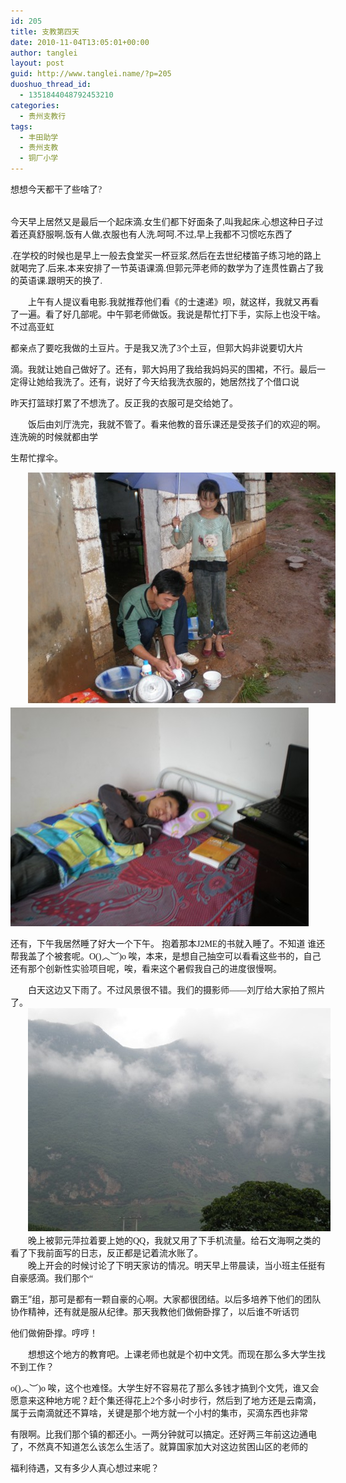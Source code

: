 ```yaml
---
id: 205
title: 支教第四天
date: 2010-11-04T13:05:01+00:00
author: tanglei
layout: post
guid: http://www.tanglei.name/?p=205
duoshuo_thread_id:
  - 1351844048792453210
categories:
  - 贵州支教行
tags:
  - 丰田助学
  - 贵州支教
  - 铜厂小学
---
```

<p class="MsoNormal" style="margin: 0cm 0cm 0pt;">
  <span style="font-family: 宋体; mso-ascii-font-family: 'Times New Roman'; mso-hansi-font -family: 'Times New Roman';">想想今天都干了些啥了</span><span lang="EN-US"><span style="font-family: Times New Roman;">?</span></span>
</p>

<p class="MsoNormal" style="margin: 0cm 0cm 0pt;">
  <span lang="EN-US"><span style="mso-tab-count: 1;"><span style="font-family: Times New  Roman;"><br /> </span></span></span><span style="font-family: 宋体; mso-ascii-font-family: 'Times New Roman'; mso-hansi-font-family: 'Times New Roman';"> </span>
</p>

今天早上居然又是最后一个起床滴<span lang="EN-US"><span style="font-family: Times New Roman;">.</span></span><span style="font- family: 宋体; mso-ascii-font-family: 'Times New Roman'; mso-hansi-font-family: 'Times New Roman';">女生们都下好面条了</span><span lang="EN -US"><span style="font-family: Times New Roman;">,</span></span><span style="font-family: 宋体; mso-ascii-font-family: 'Times New Roman'; mso-hansi-font-family: 'Times New Roman';">叫我起床</span><span lang="EN-US"><span style="font-family: Times New  Roman;">.</span></span><span style="font-family: 宋体; mso-ascii-font-family: 'Times New Roman'; mso-hansi-font-family: 'Times New  Roman';">心想这种日子过着还真舒服啊</span><span lang="EN-US"><span style="font-family: Times New Roman;">,</span></span><span style="font- family: 宋体; mso-ascii-font-family: 'Times New Roman'; mso-hansi-font-family: 'Times New Roman';">饭有人做</span><span lang="EN-US"><span style="font-family: Times New Roman;">,</span></span><span style="font-family: 宋体; mso-ascii-font-family: 'Times New Roman'; mso-hansi- font-family: 'Times New Roman';">衣服也有人洗</span><span lang="EN-US"><span style="font-family: Times New Roman;">.</span></span><span style="font-family: 宋体; mso-ascii-font-family: 'Times New Roman'; mso-hansi-font-family: 'Times New Roman';">呵呵</span><span lang="EN- US"><span style="font-family: Times New Roman;">.</span></span><span style="font-family: 宋体; mso-ascii-font-family: 'Times New Roman'; mso-hansi-font-family: 'Times New Roman';">不过</span><span lang="EN-US"><span style="font-family: Times New Roman;">,</span></span><span style="font-family: 宋体; mso-ascii-font-family: 'Times New Roman'; mso-hansi-font-family: 'Times New Roman';">早上我都不习惯吃东西了</span>

<span lang="EN-US"><span style="font-family: Times New Roman;">.</span></span><span style="font-family: 宋体; mso-ascii-font-family: 'Times New Roman'; mso-hansi-font-family: 'Times New Roman';">在学校的时候也是早上一般去食堂买一杯豆浆</span><span lang="EN-US"><span style="font-family: Times New Roman;">,</span></span><span style="font-family: 宋体; mso-ascii-font-family: 'Times New Roman'; mso-hansi- font-family: 'Times New Roman';">然后在去世纪楼笛子练习地的路上就喝完了</span><span lang="EN-US"><span style="font-family: Times New  Roman;">.</span></span><span style="font-family: 宋体; mso-ascii-font-family: 'Times New Roman'; mso-hansi-font-family: 'Times New  Roman';">后来</span><span lang="EN-US"><span style="font-family: Times New Roman;">,</span></span><span style="font-family: 宋体; mso- ascii-font-family: 'Times New Roman'; mso-hansi-font-family: 'Times New Roman';">本来安排了一节英语课滴</span><span lang="EN-US"><span style="font-family: Times New Roman;">.</span></span><span style="font-family: 宋体; mso-ascii-font-family: 'Times New Roman'; mso-hansi- font-family: 'Times New Roman';">但郭元萍老师的数学为了连贯性霸占了我的英语课</span><span lang="EN-US"><span style="font-family: Times New  Roman;">.</span></span><span style="font-family: 宋体; mso-ascii-font-family: 'Times New Roman'; mso-hansi-font-family: 'Times New  Roman';">跟明天的换了</span><span lang="EN-US"><span style="font-family: Times New Roman;">.</span></span>

<p class="MsoNormal" style="text-indent: 21pt; margin: 0cm 0cm 0pt;">
  <span style="font-family: 宋体; mso-ascii-font-family: 'Times New  Roman'; mso-hansi-font-family: 'Times New Roman';">上午有人提议看电影</span><span lang="EN-US"><span style="font-family: Times New  Roman;">.</span></span><span style="font-family: 宋体; mso-ascii-font-family: 'Times New Roman'; mso-hansi-font-family: 'Times New  Roman';">我就推荐他们看《的士速递》呗，就这样，我就又再看了一遍。看了好几部呢。中午郭老师做饭。我说是帮忙打下手，实际上也没干啥。不过高亚虹</span>
</p>

都亲点了要吃我做的土豆片。于是我又洗了<span lang="EN-US"><span style="font-family: Times New Roman;">3</span></span><span style="font-family: 宋体; mso-ascii-font-family: 'Times New Roman'; mso-hansi-font-family: 'Times New Roman';">个土豆，但郭大妈非说要切大片</span>

滴。我就让她自己做好了。还有，郭大妈用了我给我妈妈买的围裙，不行。最后一定得让她给我洗了。还有，说好了今天给我洗衣服的，她居然找了个借口说

昨天打篮球打累了不想洗了。反正我的衣服可是交给她了。

<p class="MsoNormal" style="text-indent: 21pt; margin: 0cm 0cm 0pt;">
  <span style="font-family: 宋体; mso-ascii-font-family: 'Times New  Roman'; mso-hansi-font-family: 'Times New Roman';">饭后由刘厅洗完，我就不管了。看来他教的音乐课还是受孩子们的欢迎的啊。连洗碗的时候就都由学</span>
</p>

生帮忙撑伞。

<p class="MsoNormal" style="text-indent: 21pt; margin: 0cm 0cm 0pt;">
  <span lang="EN-US"> </span>
</p>

<p class="MsoNormal" style="text-indent: 21pt; margin: 0cm 0cm 0pt;">
  <span style="font-family: 宋体; mso-ascii-font-family: 'Times New  Roman'; mso-hansi-font-family: 'Times New Roman';"><a href="/wp-content/blogresources/volenteer-teaching-In-GuiZhou/4-1.jpg" target="_blank"><img src="/wp-content/blogresources/volenteer-teaching-In-GuiZhou/4-1.jpg" alt="图片" /></a></span>
</p>

<img src="/wp-content/blogresources/volenteer-teaching-In-GuiZhou/4-2.jpg" alt="图片"  />

还有，下午我居然睡了好大一个下午。 <span lang="EN-US"></span><span style="font-family: 宋体; mso-ascii-font-family: 'Times New  Roman'; mso-hansi-font-family: 'Times New Roman';">抱着那本</span><span lang="EN-US"><span style="font-family: Times New  Roman;">J2ME</span></span><span style="font-family: 宋体; mso-ascii-font-family: 'Times New Roman'; mso-hansi-font-family: 'Times New  Roman';">的书就入睡了。不知道</span> <span style="font-family: Times New Roman;"></span><span style="font-family: 宋体; mso-ascii-font- family: 'Times New Roman'; mso-hansi-font-family: 'Times New Roman';">谁还帮我盖了个被套呢。</span><span lang="EN-US"><span style="font-family: Times New Roman;">O()</span></span><span style="font-family: 宋体; mso-ascii- font-family: 'Times New Roman'; mso-hansi-font-family: 'Times New Roman';">︿︶</span><span lang="EN-US"><span style="font-family: Times  New Roman;">)o </span></span><span style="font-family: 宋体; mso-ascii-font-family: 'Times New Roman'; mso-hansi-font-family: 'Times New  Roman';">唉，本来，是想自己抽空可以看看这些书的，自己还有那个创新性实验项目呢，唉，看来这个暑假我自己的进度很慢啊。</span>

<p class="MsoNormal" style="text-indent: 21pt; margin: 0cm 0cm 0pt;">
  <span style="font-family: 宋体; mso-ascii-font-family: 'Times New  Roman'; mso-hansi-font-family: 'Times New Roman';">白天这边又下雨了。不过风景很不错。我们的摄影师——刘厅给大家拍了照片了。</span>
</p>

<p class="MsoNormal" style="text-indent: 21pt; margin: 0cm 0cm 0pt;">
  <span style="font-family: 宋体; mso-ascii-font-family: 'Times New  Roman'; mso-hansi-font-family: 'Times New Roman';"><a href="/wp-content/blogresources/volenteer-teaching-In-GuiZhou/4-3.jpg" target="_blank"><img src="/wp-content/blogresources/volenteer-teaching-In-GuiZhou/4-3.jpg" alt="图片"  /></a></span>
</p>

<p class="MsoNormal" style="text-indent: 21pt; margin: 0cm 0cm 0pt;">
  <span lang="EN-US"> </span>
</p>

<p class="MsoNormal" style="text-indent: 21pt; margin: 0cm 0cm 0pt;">
  <span style="font-family: 宋体; mso-ascii-font-family: 'Times New  Roman'; mso-hansi-font-family: 'Times New Roman';">晚上被郭元萍拉着要上她的</span><span lang="EN-US"><span style="font-family: Times New  Roman;">QQ</span></span><span style="font-family: 宋体; mso-ascii-font-family: 'Times New Roman'; mso-hansi-font-family: 'Times New  Roman';">，我就又用了下手机流量。给石文海啊之类的看了下我前面写的日志，反正都是记着流水账了。</span>
</p>

<p class="MsoNormal" style="text-indent: 21pt; margin: 0cm 0cm 0pt;">
  <span style="font-family: 宋体; mso-ascii-font-family: 'Times New  Roman'; mso-hansi-font-family: 'Times New Roman';">晚上开会的时候讨论了下明天家访的情况。明天早上带晨读，当小班主任挺有自豪感滴。我们那个“</span>
</p>

霸王”组，那可是都有一颗自豪的心啊。大家都很团结。以后多培养下他们的团队协作精神，还有就是服从纪律。那天我教他们做俯卧撑了，以后谁不听话罚

他们做俯卧撑。哼哼！

<p class="MsoNormal" style="text-indent: 21pt; margin: 0cm 0cm 0pt;">
  <span style="font-family: 宋体; mso-ascii-font-family: 'Times New  Roman'; mso-hansi-font-family: 'Times New Roman';">想想这个地方的教育吧。上课老师也就是个初中文凭。而现在那么多大学生找不到工作？</span>
</p>

<span lang="EN-US"><span style="font-family: Times New Roman;">o()</span></span><span style="font-family: 宋体; mso-ascii-font- family: 'Times New Roman'; mso-hansi-font-family: 'Times New Roman';">︿︶</span><span lang="EN-US"><span style="font-family: Times New  Roman;">)o </span></span><span style="font-family: 宋体; mso-ascii-font-family: 'Times New Roman'; mso-hansi-font-family: 'Times New  Roman';">唉，这个也难怪。大学生好不容易花了那么多钱才搞到个文凭，谁又会愿意来这种地方呢？赶个集还得花上</span><span lang="EN-US"><span style="font-family: Times New Roman;">2</span></span><span style="font-family: 宋体; mso-ascii-font-family: 'Times New Roman'; mso-hansi- font-family: 'Times New Roman';">个多小时步行，然后到了地方还是云南滴，属于云南滴就还不算啥，关键是那个地方就一个小村的集市，买滴东西也非常</span>

有限啊。比我们那个镇的都还小。一两分钟就可以搞定。还好两三年前这边通电了，不然真不知道怎么该怎么生活了。就算国家加大对这边贫困山区的老师的

福利待遇，又有多少人真心想过来呢？
